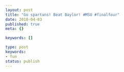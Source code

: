 ```yaml
---
layout: post
title: "Go spartans! Beat Baylor! #MSU #finalfour"
date: 2010-04-03
published: true
meta: {}

keywords: []

type: post
keywords:
- fun
status: publish
---
```

<div class="posterous_autopost"></div>
